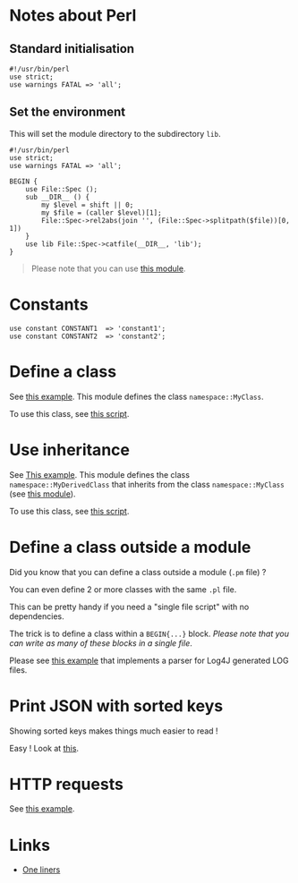 # Notes about Perl

## Standard initialisation

```perl5
#!/usr/bin/perl
use strict;
use warnings FATAL => 'all';
```

## Set the environment

This will set the module directory to the subdirectory `lib`.

```perl5
#!/usr/bin/perl
use strict;
use warnings FATAL => 'all';

BEGIN {
    use File::Spec ();
    sub __DIR__ () {
        my $level = shift || 0;
        my $file = (caller $level)[1];
        File::Spec->rel2abs(join '', (File::Spec->splitpath($file))[0, 1])
    }
    use lib File::Spec->catfile(__DIR__, 'lib');
}
```

> Please note that you can use [this module](examples/Bootstrap.pm). 

# Constants

```perl5
use constant CONSTANT1  => 'constant1';
use constant CONSTANT2  => 'constant2';
```

# Define a class

See [this example](examples/lib/namespace/MyClass.pm). This module defines the class `namespace::MyClass`.

To use this class, see [this script](examples/test_classes.pl).

# Use inheritance

See [This example](examples/lib/namespace/MyDerivedClass.pm). This module defines the class `namespace::MyDerivedClass`
that inherits from the class `namespace::MyClass` (see [this module](examples/lib/namespace/MyClass.pm)).

To use this class, see [this script](examples/test_inheritance.pl).

# Define a class outside a module

Did you know that you can define a class outside a module (`.pm` file) ?

You can even define 2 or more classes with the same `.pl` file.

This can be pretty handy if you need a "single file script" with no dependencies.

The trick is to define a class within a `BEGIN{...}` block. _Please note that you can write as many of these blocks in a single file_.

Please see [this example](examples/log-parser.pl) that implements a parser for Log4J generated LOG files.

# Print JSON with sorted keys

Showing sorted keys makes things much easier to read !

Easy ! Look at [this](examples/sorted-json.pl).

# HTTP requests

See [this example](examples/Mailjet.pm).

# Links

* [One liners](https://github.com/denis-beurive/linux-notes/blob/master/perl.md)

